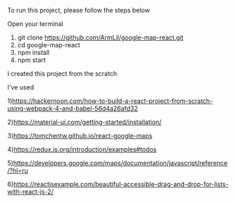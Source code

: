 To run this project, please follow the steps below

Open your terminal

1. git clone https://github.com/ArmLil/google-map-react.git
2. cd google-map-react
3. npm install
4. npm start

I created this project from the scratch

I've used

1)https://hackernoon.com/how-to-build-a-react-project-from-scratch-using-webpack-4-and-babel-56d4a26afd32

2)https://material-ui.com/getting-started/installation/

3)https://tomchentw.github.io/react-google-maps

4)https://redux.js.org/introduction/examples#todos

5)https://developers.google.com/maps/documentation/javascript/reference/?hl=ru

6)https://reactjsexample.com/beautiful-accessible-drag-and-drop-for-lists-with-react-js-2/
